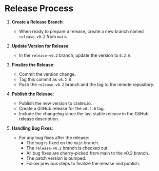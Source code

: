 # Release Process

1. **Create a Release Branch**:
   - When ready to prepare a release, create a new branch named `release-v0.2` from `main`.

1. **Update Version for Release**:
   - In the `release-v0.2` branch, update the version to `0.2.0`.

1. **Finalize the Release**:
   - Commit the version change.
   - Tag this commit as `v0.2.0`.
   - Push the `release-v0.2` branch and the tag to the remote repository.

1. **Publish the Release**:
   - Publish the new version to crates.io.
   - Create a GitHub release for the `v0.2.0` tag.
   - Include the changelog since the last stable release in the GitHub release description.

1. **Handling Bug Fixes**:
   - For any bug fixes after the release:
      - The bug is fixed on the `main` branch.
      - The `release-v0.2` branch is checked out.
      - All bug fixes are cherry-picked from main to the v0.2 branch.
      - The patch version is bumped.
      - Follow previous steps to finalize the release and publish.
